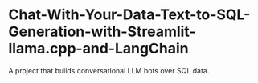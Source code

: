 # Chat-With-Your-Data-Text-to-SQL-Generation-with-Streamlit-llama.cpp-and-LangChain
A project that builds conversational LLM bots over SQL data.

